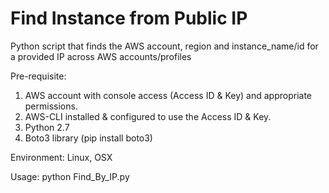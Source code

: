 # Find Instance from Public IP
Python script that finds the AWS account, region and instance_name/id for a provided IP across AWS accounts/profiles

Pre-requisite:
1. AWS account with console access (Access ID & Key) and appropriate permissions.
2. AWS-CLI installed & configured to use the Access ID & Key.
3. Python 2.7
4. Boto3 library (pip install boto3)

Environment: Linux, OSX

Usage: python Find_By_IP.py
